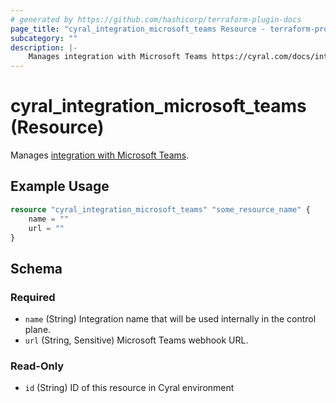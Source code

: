 ```yaml
---
# generated by https://github.com/hashicorp/terraform-plugin-docs
page_title: "cyral_integration_microsoft_teams Resource - terraform-provider-cyral"
subcategory: ""
description: |-
    Manages integration with Microsoft Teams https://cyral.com/docs/integrations/alerting/microsoft-teams.
---
```


# cyral_integration_microsoft_teams (Resource)

Manages [integration with Microsoft Teams](https://cyral.com/docs/integrations/alerting/microsoft-teams).

## Example Usage

```terraform
resource "cyral_integration_microsoft_teams" "some_resource_name" {
    name = ""
    url = ""
}
```

<!-- schema generated by tfplugindocs -->

## Schema

### Required

-   `name` (String) Integration name that will be used internally in the control plane.
-   `url` (String, Sensitive) Microsoft Teams webhook URL.

### Read-Only

-   `id` (String) ID of this resource in Cyral environment
